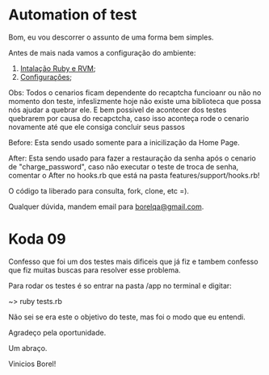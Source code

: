 # Automation of test  

Bom, eu vou descorrer o assunto de uma forma bem simples.

Antes de mais nada vamos a configuração do ambiente:

1. [Intalação Ruby e RVM](https://github.com/BorelQA/Teste_Koda_Automation/blob/master/Ruby.md);
2. [Configurações](https://github.com/BorelQA/Teste_Koda_Automation/blob/master/Configuracoes.md);

Obs: Todos o cenarios ficam dependente do recaptcha funcioanr ou não no momento don teste, infeslizmente hoje não existe uma biblioteca que possa nós ajudar a quebrar ele.
    E bem possivel de acontecer dos testes quebrarem por causa do recapctcha, caso isso aconteça rode o cenario novamente até que ele consiga concluir seus passos

Before: Esta sendo usado somente para a inicilização da Home Page.

After: Esta sendo usado para fazer a restauração da senha após o cenario de "charge_password", caso não executar o teste de troca de senha, comentar o After no hooks.rb que está na pasta features/support/hooks.rb!

O código ta liberado para consulta, fork, clone, etc =). 

Qualquer dúvida, mandem email para borelqa@gmail.com.

# Koda 09

Confesso que foi um dos testes mais dificeis que já fiz e tambem confesso que fiz muitas buscas para resolver esse problema.

Para rodar os testes é so entrar na pasta /app no terminal e digitar:

~> ruby tests.rb

Não sei se era este o objetivo do teste, mas foi o modo que eu entendi.

Agradeço pela oportunidade.

Um abraço.


Vinicios Borel!
